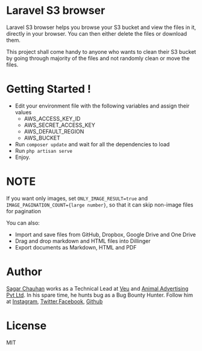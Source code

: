 # Laravel S3 browser

Laravel S3 browser helps you browse your S3 bucket and view the files in it, directly in your browser. You can then either delete the files or download them. 

This project shall come handy to anyone who wants to clean their S3 bucket by going through majority of the files and not randomly clean or move the files.

# Getting Started !

  - Edit your environment file with the following variables and assign their values
    - AWS_ACCESS_KEY_ID
    - AWS_SECRET_ACCESS_KEY
    - AWS_DEFAULT_REGION
    - AWS_BUCKET
 - Run ```composer update``` and wait for all the dependencies to load
 - Run ```php artisan serve```
 - Enjoy.

# NOTE
If you want only images, set ```ONLY_IMAGE_RESULT=true``` and ```IMAGE_PAGINATION_COUNT={large number}```, so that it can skip non-image files for pagination

You can also:
  - Import and save files from GitHub, Dropbox, Google Drive and One Drive
  - Drag and drop markdown and HTML files into Dillinger
  - Export documents as Markdown, HTML and PDF

# Author

 [Sagar Chauhan](https://twitter.com/chauhansahab005) works as a Technical Lead at [Veu](https://www.theveu.com) and [Animal Advertising Pvt Ltd](https://www.weareanimal.co).
 In his spare time, he hunts bug as a Bug Bounty Hunter.
 Follow him at [Instagram](https://www.instagram.com/chauhansahab005/), [Twitter](https://twitter.com/chauhansahab005),[Facebook](https://facebook.com/sagar.chauhan3),
[Github](https://github.com/sagarchauhan005)

# License
MIT
